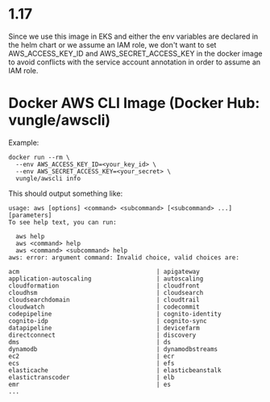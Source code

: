 # 1.17

Since we use this image in EKS and either the env variables are declared in the helm chart or we assume an IAM role, we don't want to set AWS_ACCESS_KEY_ID and AWS_SECRET_ACCESS_KEY in the docker image to avoid conflicts with the service account annotation in order to assume an IAM role.

# Docker AWS CLI Image (Docker Hub: vungle/awscli)

Example:

    docker run --rm \
      --env AWS_ACCESS_KEY_ID=<your_key_id> \
      --env AWS_SECRET_ACCESS_KEY=<your_secret> \
      vungle/awscli info

This should output something like:

    usage: aws [options] <command> <subcommand> [<subcommand> ...] [parameters]
    To see help text, you can run:

      aws help
      aws <command> help
      aws <command> <subcommand> help
    aws: error: argument command: Invalid choice, valid choices are:

    acm                                      | apigateway
    application-autoscaling                  | autoscaling
    cloudformation                           | cloudfront
    cloudhsm                                 | cloudsearch
    cloudsearchdomain                        | cloudtrail
    cloudwatch                               | codecommit
    codepipeline                             | cognito-identity
    cognito-idp                              | cognito-sync
    datapipeline                             | devicefarm
    directconnect                            | discovery
    dms                                      | ds
    dynamodb                                 | dynamodbstreams
    ec2                                      | ecr
    ecs                                      | efs
    elasticache                              | elasticbeanstalk
    elastictranscoder                        | elb
    emr                                      | es
    ...